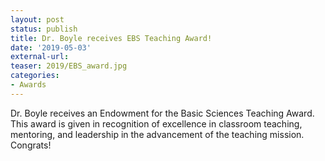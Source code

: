 ```yaml
---
layout: post
status: publish
title: Dr. Boyle receives EBS Teaching Award!
date: '2019-05-03'
external-url:
teaser: 2019/EBS_award.jpg
categories:
- Awards
---
```


Dr. Boyle receives an Endowment for the Basic Sciences Teaching Award. This award is given in recognition of excellence in classroom teaching, mentoring, and leadership in the advancement of the teaching mission.
<br>
Congrats! 
